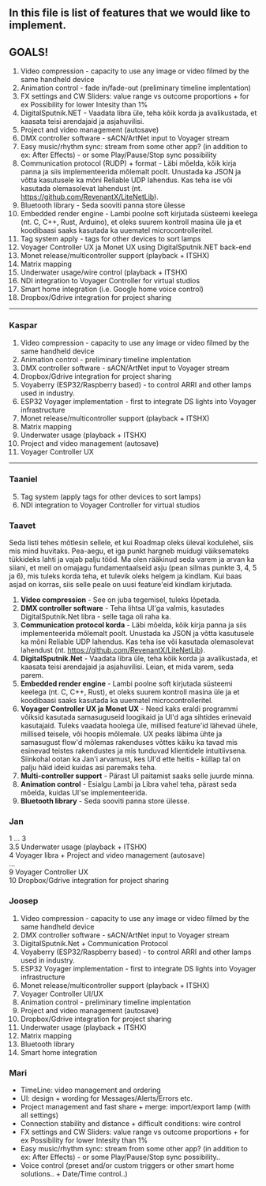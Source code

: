 ﻿## In this file is list of features that we would like to implement.

## GOALS!
1. Video compression - capacity to use any image or video filmed by the same handheld device
1. Animation control - fade in/fade-out (preliminary timeline implentation)
1. FX settings and CW Sliders: value range vs outcome proportions + for ex Possibility for lower Intesity than 1%
1. DigitalSputnik.NET - Vaadata libra üle, teha kõik korda ja avalikustada, et kaasata teisi arendajaid ja asjahuvilisi.
1. Project and video management (autosave)
1. DMX controller software - sACN/ArtNet input to Voyager stream
1. Easy music/rhythm sync: stream from some other app? (in addition to ex: After Effects) - or some Play/Pause/Stop sync possibility
1. Communication protocol (RUDP) + format - Läbi mõelda, kõik kirja panna ja siis implementeerida mõlemalt poolt. Unustada ka JSON ja võtta kasutusele ka mõni Reliable UDP lahendus. Kas teha ise või kasutada olemasolevat lahendust (nt. https://github.com/RevenantX/LiteNetLib).
1. Bluetooth library - Seda sooviti panna store ülesse
1. Embedded render engine - Lambi poolne soft kirjutada süsteemi keelega (nt. C, C++, Rust, Arduino), et oleks suurem kontroll masina üle ja et koodibaasi saaks kasutada ka uuematel microcontrolleritel. 
1. Tag system apply - tags for other devices to sort lamps
1. Voyager Controller UX ja Monet UX using DigitalSputnik.NET back-end
1. Monet release/multicontroller support (playback + ITSHX)
1. Matrix mapping
1. Underwater usage/wire control (playback + ITSHX)
1. NDI integration to Voyager Controller for virtual studios
1. Smart home integration (i.e. Google home voice control)
1. Dropbox/Gdrive integration for project sharing

---

### Kaspar
 1. Video compression - capacity to use any image or video filmed by the same handheld device
 2. Animation control - preliminary timeline implentation
 3. DMX controller software - sACN/ArtNet input to Voyager stream
 4. Dropbox/Gdrive integration for project sharing
 5. Voyaberry (ESP32/Raspberry based) - to control ARRI and other lamps used in industry.
 6. ESP32 Voyager implementation - first to integrate DS lights into Voyager infrastructure
 7. Monet release/multicontroller support (playback + ITSHX)
 8. Matrix mapping
 9. Underwater usage (playback + ITSHX)
 10. Project and video management (autosave)
 11. Voyager Controller UX
---
### Taaniel
5. Tag system (apply tags for other devices to sort lamps)
12. NDI integration to Voyager Controller for virtual studios

### Taavet

Seda listi tehes mõtlesin sellele, et kui Roadmap oleks üleval kodulehel, siis mis mind huvitaks. Pea-aegu, et iga punkt hargneb muidugi väiksemateks tükkideks lahti ja vajab palju tööd. Ma olen rääkinud seda varem ja arvan ka siiani, et meil on omajagu fundamentaalseid asju (pean silmas punkte 3, 4, 5 ja 6), mis tuleks korda teha, et tulevik oleks helgem ja kindlam. Kui baas asjad on korras, siis selle peale on uusi feature'eid kindlam kirjutada.

1. **Video compression** - See on juba tegemisel, tuleks lõpetada.
2. **DMX controller software** - Teha lihtsa UI'ga valmis, kasutades DigitalSputnik.Net libra - selle taga oli raha ka.
3. **Communication protocol korda** - Läbi mõelda, kõik kirja panna ja siis implementeerida mõlemalt poolt. Unustada ka JSON ja võtta kasutusele ka mõni Reliable UDP lahendus. Kas teha ise või kasutada olemasolevat lahendust (nt. https://github.com/RevenantX/LiteNetLib).
4. **DigitalSputnik.Net** - Vaadata libra üle, teha kõik korda ja avalikustada, et kaasata teisi arendajaid ja asjahuvilisi. Leian, et mida varem, seda parem.
5. **Embedded render engine** - Lambi poolne soft kirjutada süsteemi keelega (nt. C, C++, Rust), et oleks suurem kontroll masina üle ja et koodibaasi saaks kasutada ka uuematel microcontrolleritel. 
6. **Voyager Controller UX ja Monet UX** - Need kaks eraldi programmi võiksid kasutada samasuguseid loogikaid ja UI'd aga sihtides erinevaid kasutajaid. Tuleks vaadata hoolega üle, millised feature'id lähevad ühele, millised teisele, või hoopis mõlemale. UX peaks läbima ühte ja samasugust flow'd mõlemas rakenduses võttes käiku ka tavad mis esinevad teistes rakendustes ja mis tunduvad klientidele intuitiivsena. Siinkohal ootan ka Jan'i arvamust, kes UI'd ette heitis - küllap tal on palju häid ideid kuidas asi paremaks teha.
7. **Multi-controller support** - Pärast UI paitamist saaks selle juurde minna.
8. **Animation control** - Esialgu Lambi ja Libra vahel teha, pärast seda mõelda, kuidas UI'se implementeerida. 
9. **Bluetooth library** - Seda sooviti panna store ülesse.


### Jan
1 ... 3  
3.5 Underwater usage (playback + ITSHX)   
4 Voyager libra + Project and video management (autosave)  
...  
9 Voyager Controller UX  
10 Dropbox/Gdrive integration for project sharing  


### Joosep
1. Video compression - capacity to use any image or video filmed by the same handheld device
2. DMX controller software - sACN/ArtNet input to Voyager stream
3. DigitalSputnik.Net + Communication Protocol
4. Voyaberry (ESP32/Raspberry based) - to control ARRI and other lamps used in industry.
5. ESP32 Voyager implementation - first to integrate DS lights into Voyager infrastructure
6. Monet release/multicontroller support (playback + ITSHX)
7. Voyager Controller UI/UX
8. Animation control - preliminary timeline implentation
9. Project and video management (autosave)
10. Dropbox/Gdrive integration for project sharing
11. Underwater usage (playback + ITSHX)
12. Matrix mapping
13. Bluetooth library
14. Smart home integration


### Mari
- TimeLine: video management and ordering
- UI: design + wording for Messages/Alerts/Errors etc.
- Project management and fast share + merge: import/export lamp (with all settings)
- Connection stability and distance + difficult conditions: wire control
- FX settings and CW Sliders: value range vs outcome proportions + for ex Possibility for lower Intesity than 1%
- Easy music/rhythm sync: stream from some other app? (in addition to ex: After Effects) - or some Play/Pause/Stop sync possibility..
- Voice control (preset and/or custom triggers or other smart home solutions.. + Date/Time control..)



